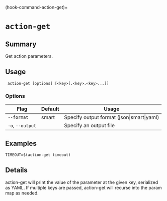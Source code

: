 (hook-command-action-get)=
# `action-get`

## Summary
Get action parameters.

## Usage
``` action-get [options] [<key>[.<key>.<key>...]]```

### Options
| Flag | Default | Usage |
| --- | --- | --- |
| `--format` | smart | Specify output format (json&#x7c;smart&#x7c;yaml) |
| `-o`, `--output` |  | Specify an output file |

## Examples

    TIMEOUT=$(action-get timeout)


## Details

action-get will print the value of the parameter at the given key, serialized
as YAML.  If multiple keys are passed, action-get will recurse into the param
map as needed.